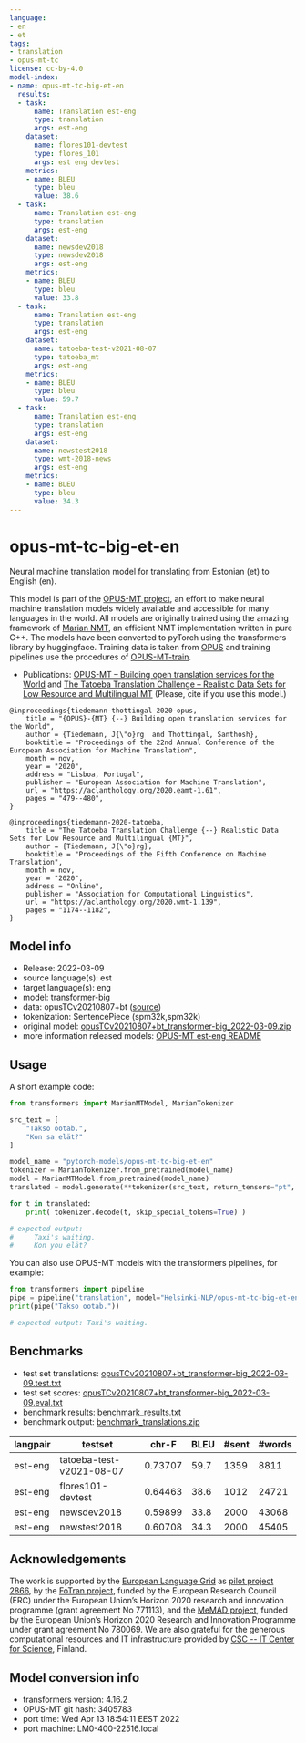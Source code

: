 ```yaml
---
language:
- en
- et
tags:
- translation
- opus-mt-tc
license: cc-by-4.0
model-index:
- name: opus-mt-tc-big-et-en
  results:
  - task:
      name: Translation est-eng
      type: translation
      args: est-eng
    dataset:
      name: flores101-devtest
      type: flores_101
      args: est eng devtest
    metrics:
    - name: BLEU
      type: bleu
      value: 38.6
  - task:
      name: Translation est-eng
      type: translation
      args: est-eng
    dataset:
      name: newsdev2018
      type: newsdev2018
      args: est-eng
    metrics:
    - name: BLEU
      type: bleu
      value: 33.8
  - task:
      name: Translation est-eng
      type: translation
      args: est-eng
    dataset:
      name: tatoeba-test-v2021-08-07
      type: tatoeba_mt
      args: est-eng
    metrics:
    - name: BLEU
      type: bleu
      value: 59.7
  - task:
      name: Translation est-eng
      type: translation
      args: est-eng
    dataset:
      name: newstest2018
      type: wmt-2018-news
      args: est-eng
    metrics:
    - name: BLEU
      type: bleu
      value: 34.3
---
```

# opus-mt-tc-big-et-en

Neural machine translation model for translating from Estonian (et) to English (en).

This model is part of the [OPUS-MT project](https://github.com/Helsinki-NLP/Opus-MT), an effort to make neural machine translation models widely available and accessible for many languages in the world. All models are originally trained using the amazing framework of [Marian NMT](https://marian-nmt.github.io/), an efficient NMT implementation written in pure C++. The models have been converted to pyTorch using the transformers library by huggingface. Training data is taken from [OPUS](https://opus.nlpl.eu/) and training pipelines use the procedures of [OPUS-MT-train](https://github.com/Helsinki-NLP/Opus-MT-train).

* Publications: [OPUS-MT – Building open translation services for the World](https://aclanthology.org/2020.eamt-1.61/) and [The Tatoeba Translation Challenge – Realistic Data Sets for Low Resource and Multilingual MT](https://aclanthology.org/2020.wmt-1.139/) (Please, cite if you use this model.)

```
@inproceedings{tiedemann-thottingal-2020-opus,
    title = "{OPUS}-{MT} {--} Building open translation services for the World",
    author = {Tiedemann, J{\"o}rg  and Thottingal, Santhosh},
    booktitle = "Proceedings of the 22nd Annual Conference of the European Association for Machine Translation",
    month = nov,
    year = "2020",
    address = "Lisboa, Portugal",
    publisher = "European Association for Machine Translation",
    url = "https://aclanthology.org/2020.eamt-1.61",
    pages = "479--480",
}

@inproceedings{tiedemann-2020-tatoeba,
    title = "The Tatoeba Translation Challenge {--} Realistic Data Sets for Low Resource and Multilingual {MT}",
    author = {Tiedemann, J{\"o}rg},
    booktitle = "Proceedings of the Fifth Conference on Machine Translation",
    month = nov,
    year = "2020",
    address = "Online",
    publisher = "Association for Computational Linguistics",
    url = "https://aclanthology.org/2020.wmt-1.139",
    pages = "1174--1182",
}
```

## Model info

* Release: 2022-03-09
* source language(s): est
* target language(s): eng
* model: transformer-big
* data: opusTCv20210807+bt ([source](https://github.com/Helsinki-NLP/Tatoeba-Challenge))
* tokenization: SentencePiece (spm32k,spm32k)
* original model: [opusTCv20210807+bt_transformer-big_2022-03-09.zip](https://object.pouta.csc.fi/Tatoeba-MT-models/est-eng/opusTCv20210807+bt_transformer-big_2022-03-09.zip)
* more information released models: [OPUS-MT est-eng README](https://github.com/Helsinki-NLP/Tatoeba-Challenge/tree/master/models/est-eng/README.md)

## Usage

A short example code:

```python
from transformers import MarianMTModel, MarianTokenizer

src_text = [
    "Takso ootab.",
    "Kon sa elät?"
]

model_name = "pytorch-models/opus-mt-tc-big-et-en"
tokenizer = MarianTokenizer.from_pretrained(model_name)
model = MarianMTModel.from_pretrained(model_name)
translated = model.generate(**tokenizer(src_text, return_tensors="pt", padding=True))

for t in translated:
    print( tokenizer.decode(t, skip_special_tokens=True) )

# expected output:
#     Taxi's waiting.
#     Kon you elät?
```

You can also use OPUS-MT models with the transformers pipelines, for example:

```python
from transformers import pipeline
pipe = pipeline("translation", model="Helsinki-NLP/opus-mt-tc-big-et-en")
print(pipe("Takso ootab."))

# expected output: Taxi's waiting.
```

## Benchmarks

* test set translations: [opusTCv20210807+bt_transformer-big_2022-03-09.test.txt](https://object.pouta.csc.fi/Tatoeba-MT-models/est-eng/opusTCv20210807+bt_transformer-big_2022-03-09.test.txt)
* test set scores: [opusTCv20210807+bt_transformer-big_2022-03-09.eval.txt](https://object.pouta.csc.fi/Tatoeba-MT-models/est-eng/opusTCv20210807+bt_transformer-big_2022-03-09.eval.txt)
* benchmark results: [benchmark_results.txt](benchmark_results.txt)
* benchmark output: [benchmark_translations.zip](benchmark_translations.zip)

| langpair | testset | chr-F | BLEU  | #sent | #words |
|----------|---------|-------|-------|-------|--------|
| est-eng | tatoeba-test-v2021-08-07 | 0.73707 | 59.7 | 1359 | 8811 |
| est-eng | flores101-devtest | 0.64463 | 38.6 | 1012 | 24721 |
| est-eng | newsdev2018 | 0.59899 | 33.8 | 2000 | 43068 |
| est-eng | newstest2018 | 0.60708 | 34.3 | 2000 | 45405 |

## Acknowledgements

The work is supported by the [European Language Grid](https://www.european-language-grid.eu/) as [pilot project 2866](https://live.european-language-grid.eu/catalogue/#/resource/projects/2866), by the [FoTran project](https://www.helsinki.fi/en/researchgroups/natural-language-understanding-with-cross-lingual-grounding), funded by the European Research Council (ERC) under the European Union’s Horizon 2020 research and innovation programme (grant agreement No 771113), and the [MeMAD project](https://memad.eu/), funded by the European Union’s Horizon 2020 Research and Innovation Programme under grant agreement No 780069. We are also grateful for the generous computational resources and IT infrastructure provided by [CSC -- IT Center for Science](https://www.csc.fi/), Finland.

## Model conversion info

* transformers version: 4.16.2
* OPUS-MT git hash: 3405783
* port time: Wed Apr 13 18:54:11 EEST 2022
* port machine: LM0-400-22516.local
